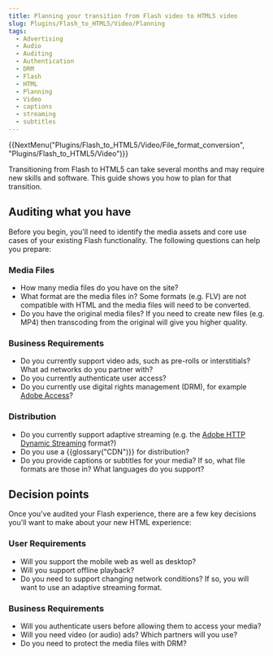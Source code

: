 ```yaml
---
title: Planning your transition from Flash video to HTML5 video
slug: Plugins/Flash_to_HTML5/Video/Planning
tags:
  - Advertising
  - Audio
  - Auditing
  - Authentication
  - DRM
  - Flash
  - HTML
  - Planning
  - Video
  - captions
  - streaming
  - subtitles
---
```

{{NextMenu("Plugins/Flash_to_HTML5/Video/File_format_conversion", "Plugins/Flash_to_HTML5/Video")}}

Transitioning from Flash to HTML5 can take several months and may require new skills and software. This guide shows you how to plan for that transition.

## Auditing what you have

Before you begin, you'll need to identify the media assets and core use cases of your existing Flash functionality. The following questions can help you prepare:

### Media Files

- How many media files do you have on the site?
- What format are the media files in? Some formats (e.g. FLV) are not compatible with HTML and the media files will need to be converted.
- Do you have the original media files? If you need to create new files (e.g. MP4) then transcoding from the original will give you higher quality.

### Business Requirements

- Do you currently support video ads, such as pre-rolls or interstitials? What ad networks do you partner with?
- Do you currently authenticate user access?
- Do you currently use digital rights management (DRM), for example [Adobe Access](https://www.adobe.com/uk/products/adobe-access.html)?

### Distribution

- Do you currently support adaptive streaming (e.g. the [Adobe HTTP Dynamic Streaming](https://www.adobe.com/products/hds-dynamic-streaming.html) format?)
- Do you use a {{glossary("CDN")}} for distribution?
- Do you provide captions or subtitles for your media? If so, what file formats are those in? What languages do you support?

## Decision points

Once you've audited your Flash experience, there are a few key decisions you'll want to make about your new HTML experience:

### User Requirements

- Will you support the mobile web as well as desktop?
- Will you support offline playback?
- Do you need to support changing network conditions? If so, you will want to use an adaptive streaming format.

### Business Requirements

- Will you authenticate users before allowing them to access your media?
- Will you need video (or audio) ads? Which partners will you use?
- Do you need to protect the media files with DRM?
